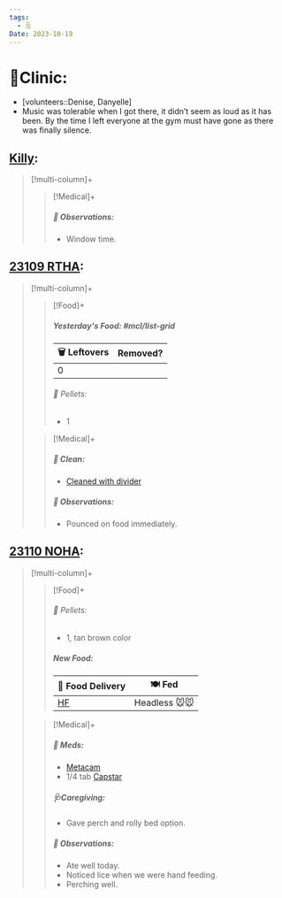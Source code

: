 ```yaml
---
tags:
  - 🗒️
Date: 2023-10-19
---
```


# 🏥Clinic:
- [volunteers::Denise, Danyelle]
- Music was tolerable when I got there, it didn’t seem as loud as it has been. By the time I left everyone at the gym must have gone as there was finally silence.

## [Killy](../RARE%20Birds/Ed%20Birds/Killy.md):
> [!multi-column]+
>
>> [!Medical]+
>> ##### 🔭 Observations:
>> - Window time.

## [23109 RTHA](../RARE%20Birds/23109%20RTHA.md):
> [!multi-column]+
>
>> [!Food]+
>> ##### Yesterday's Food: #mcl/list-grid
>> |🗑️ Leftovers| Removed?
>> |---|---|
>>|0|
>>
>>###### 💩 Pellets:
>>- 1
>
>> [!Medical]+
>>##### 🫧 Clean:
>> - [Cleaned with divider](../Admin/Codes/Cleaned%20with%20divider.md)
>>
>> ##### 🔭 Observations:
>> - Pounced on food immediately.

## [23110 NOHA](../RARE%20Birds/23110%20NOHA.md):
> [!multi-column]+
>
>> [!Food]+
>>###### 💩 Pellets:
>>- 1, tan brown color
>>
>> ##### New Food:
>> |🚚 Food Delivery| 🍽️ Fed|
>> |---|---|
>>|[HF](../Admin/Codes/Handfed.md)|Headless 🐭🐭|
>
>> [!Medical]+
>> ##### 💊 Meds:
>> - [Metacam](../Admin/Codes/Medication/Metacam.md)
>> - 1/4 tab [Capstar](../Admin/Codes/Medication/Capstar.md)
>>
>> ##### 🩺Caregiving:
>> - Gave perch and rolly bed option.
>>
>> ##### 🔭 Observations:
>> - Ate well today.
>> - Noticed lice when we were hand feeding.
>> - Perching well.

